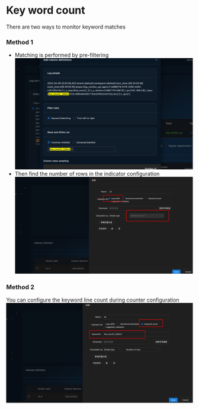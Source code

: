 # Key word count

There are two ways to monitor keyword matches

### Method 1
- Matching is performed by pre-filtering
![create-front-filter-keyword.png](../../../resources/images/user-guide/logmonitor/create-front-filter-keyword.png)
- Then find the number of rows in the indicator configuration
![keyword-match-count.png](../../../resources/images/user-guide/logmonitor/keyword-match-count.png)

### Method 2
You can configure the keyword line count during counter configuration
![keyword-match-count-2.png](../../../resources/images/user-guide/logmonitor/keyword-match-count-2.png)
